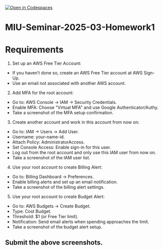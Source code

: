 [![Open in Codespaces](https://classroom.github.com/assets/launch-codespace-2972f46106e565e64193e422d61a12cf1da4916b45550586e14ef0a7c637dd04.svg)](https://classroom.github.com/open-in-codespaces?assignment_repo_id=18840366)
# MIU-Seminar-2025-03-Homework1
# Requirements
1. Set up an AWS Free Tier Account:
* If you haven’t done so, create an AWS Free Tier account at AWS Sign-Up.
* Use an email not associated with another AWS account.

2. Add MFA for the root account:
* Go to: AWS Console → IAM → Security Credentials.
* Enable MFA: Choose "Virtual MFA" and use Google Authenticator/Authy.
* Take a screenshot of the MFA setup confirmation.

3. Create another account and work in this account from now on:
* Go to: IAM → Users → Add User.
* Username: your-name-id.
* Attach Policy: AdministratorAccess.
* Set Console Access: Enable sign-in for this user.
* Log out from the root account and only use this IAM user from now on.
* Take a screenshot of the IAM user list.

4. Use your root account to create Billing Alert:
* Go to: Billing Dashboard → Preferences.
* Enable billing alerts and set up an email notification.
* Take a screenshot of the billing alert settings.

5. Use your root account to create Budget Alert:
* Go to: AWS Budgets → Create Budget.
* Type: Cost Budget.
* Threshold: $1 (or Free Tier limit).
* Notification: Send email alerts when spending approaches the limit.
* Take a screenshot of the budget alert setup.
## Submit the above screenshots.

